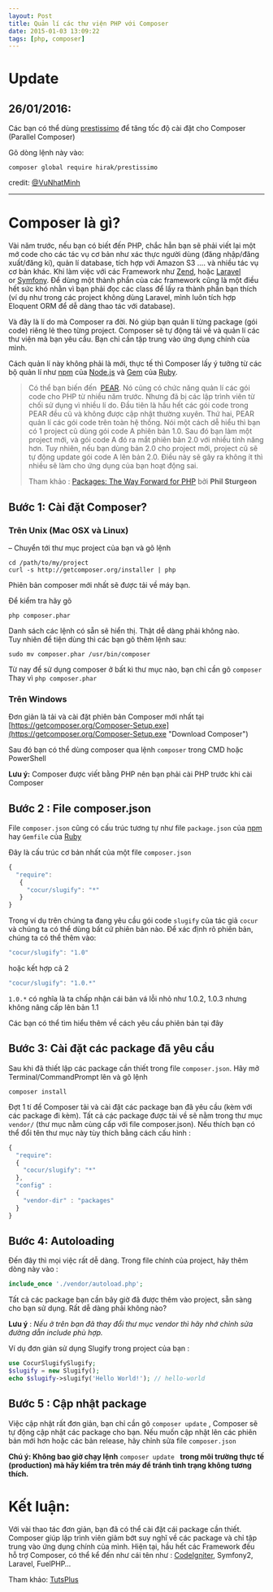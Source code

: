 ```yaml
---
layout: Post
title: Quản lí các thư viện PHP với Composer
date: 2015-01-03 13:09:22
tags: [php, composer]
---
```


# Update

## 26/01/2016:

Các bạn có thể dùng [prestissimo](https://github.com/hirak/prestissimo) để tăng tốc độ cài đặt cho Composer (Parallel Composer)

Gõ dòng lệnh này vào:

```shell
composer global require hirak/prestissimo
```

credit: [@VuNhatMinh](http://kipalog.com/users/VuNhatMinh/mypage)

---

# Composer là gì?

Vài năm trước, nếu bạn có biết đến PHP, chắc hẳn bạn sẽ phải viết lại một mớ code cho các tác vụ cơ bản như xác thực người dùng (đăng nhập/đăng xuất/đăng kí), quản lí database, tích hợp với Amazon S3 …. và nhiều tác vụ cơ bản khác. Khi làm việc với các Framework như [Zend](http://framework.zend.com/), hoặc [Laravel](http://laravel.com/) or [Symfony](http://symfony.com/). Để dùng một thành phần của các framework cũng là một điều hết sức khó nhằn vì bạn phải đọc các class để lấy ra thành phần bạn thích (ví dụ như trong các project không dùng Laravel, mình luôn tích hợp Eloquent ORM để dễ dàng thao tác với database).

Và đây là lí do mà Composer ra đời. Nó giúp bạn quản lí từng package (gói code) riêng lẻ theo từng project. Composer sẽ tự động tải về và quản lí các thư viện mà bạn yêu cầu. Bạn chỉ cần tập trung vào ứng dụng chính cùa mình.

Cách quản lí này không phải là mới, thực tế thì Composer lấy ý tưởng từ các bộ quản lí như [npm](https://npmjs.org/) của [Node.js](http://nodejs.org/) và [Gem](http://gembundler.com/) của [Ruby](http://www.ruby-lang.org/).

> Có thể bạn biến đến  [PEAR](http://pear.php.net/). Nó cũng có chức năng quản lí các gói code cho PHP từ nhiều năm trước. Nhưng đã bị các lập trình viên từ chối sử dụng vì nhiều lí do. Đầu tiên là hầu hết các gói code trong PEAR đều cũ và không được cập nhật thường xuyên. Thứ hai, PEAR quản lí các gói code trên toàn hệ thống. Nói một cách dễ hiểu thì bạn có 1 project cũ dùng gói code A phiên bản 1.0. Sau đó bạn làm một project mới, và gói code A đó ra mắt phiên bản 2.0 với nhiều tính năng hơn. Tuy nhiên, nếu bạn dùng bản 2.0 cho project mới, project cũ sẽ tự động update gói code A lên bản 2.0. Điều này sẽ gây ra không ít thì nhiều sẽ làm cho ứng dụng của bạn hoạt động sai.
>
> Tham khảo : [Packages: The Way Forward for PHP](https://philsturgeon.uk/blog/2012/03/packages-the-way-forward-for-php/) bởi **Phil Sturgeon**

## Bước 1: Cài đặt Composer?

### Trên Unix (Mac OSX và Linux)

– Chuyển tới thư mục project của bạn và gõ lệnh

```shell
cd /path/to/my/project
curl -s http://getcomposer.org/installer | php
```

Phiên bản composer mới nhất sẽ được tải về máy bạn.

Để kiểm tra hãy gõ

```shell
php composer.phar
```

Danh sách các lệnh có sẵn sẽ hiển thị. Thật dễ dàng phải không nào.  
Tuy nhiên để tiện dùng thì các bạn gõ thêm lệnh sau:

```shell
sudo mv composer.phar /usr/bin/composer
```

Từ nay để sử dụng composer ở bất kì thư mục nào, bạn chỉ cần gõ `composer` Thay vì `php composer.phar`

### Trên Windows

Đơn giản là tải và cài đặt phiên bản Composer mới nhất tại [https://getcomposer.org/Composer-Setup.exe](https://getcomposer.org/Composer-Setup.exe "Download Composer")

Sau đó bạn có thể dùng composer qua lệnh `composer` trong CMD hoặc PowerShell

**Lưu ý:** Composer được viết bằng PHP nên bạn phải cài PHP trước khi cài Composer

## Bước 2 : File composer.json

File `composer.json` cũng có cấu trúc tương tự như file `package.json` của [npm](https://www.npmjs.com/) hay `Gemfile` của [Ruby](https://rubygems.org/)

Đây là cấu trúc cơ bản nhất của một file `composer.json`

```javascript
{
  "require":
   {
     "cocur/slugify": "*"
   }
}
```

Trong ví dụ trên chúng ta đang yêu cầu gói code `slugify` của tác giả `cocur` và chúng ta có thể dùng bất cứ phiên bản nào. Để xác định rõ phiên bản, chúng ta có thể thêm vào:

```javascript
"cocur/slugify": "1.0"
```

hoặc kết hợp cả 2

```javascript
"cocur/slugify": "1.0.*"
```

`1.0.*` có nghĩa là ta chấp nhận cái bản vá lỗi nhỏ như 1.0.2, 1.0.3 nhưng không nâng cấp lên bản 1.1

Các bạn có thể tìm hiểu thêm về cách yêu cầu phiên bản tại đây

## Bước 3: Cài đặt các package đã yêu cầu

Sau khi đã thiết lập các package cần thiết trong file `composer.json`. Hãy mở Terminal/CommandPrompt lên và gõ lệnh

```shell
composer install
```

Đợt 1 tí để Composer tải và cài đặt các package bạn đã yêu cầu (kèm với các package đi kèm). Tất cả các package được tải về sẽ nằm trong thư mục `vendor/` (thư mục nằm cùng cấp với file composer.json). Nếu thích bạn có thể đổi tên thư mục này tùy thích bằng cách cấu hình :

```javascript
{
  "require":
  {
    "cocur/slugify": "*"
  },
  "config" :
  {
    "vendor-dir" : "packages"
  }
}
```

## Bước 4: Autoloading

Đến đây thì mọi việc rất dễ dàng. Trong file chính của project, hãy thêm dòng này vào :

```php
include_once './vendor/autoload.php';
```

Tất cả các package bạn cần bây giờ đã được thêm vào project, sẵn sàng cho bạn sử dụng. Rất dễ dàng phải không nào?

**Lưu ý** : *Nếu ở trên bạn đã thay đổi thư mục vendor thì hãy nhớ chỉnh sửa đường dẫn include phù hợp.*

Ví dụ đơn giản sử dụng Slugify trong project của bạn :

```php
use CocurSlugifySlugify;
$slugify = new Slugify();
echo $slugify->slugify('Hello World!'); // hello-world
```

## Bước 5 : Cập nhật package

Việc cập nhật rất đơn giản, bạn chỉ cần gõ `composer update` , Composer sẽ tự động cập nhật các package cho bạn. Nếu muốn cập nhật lên các phiên bản mới hơn hoặc các bản release, hãy chỉnh sửa file `composer.json`

**Chú ý: Không bao giờ chạy lệnh** `composer update ` **trong môi trường thực tế (production) mà hãy kiểm tra trên máy để tránh tình trạng không tương thích.**

# Kết luận:

Với vài thao tác đơn giản, bạn đã có thể cài đặt cái package cần thiết. Composer giúp lập trình viên giảm bớt suy nghĩ về các package và chỉ tập trung vào ứng dụng chính của mình. Hiện tại, hầu hết các Framework đều hỗ trợ Composer, có thể kể đến như cái tên như : [CodeIgniter](http://codeigniter.com/), Symfony2, Laravel, FuelPHP…

Tham khảo: [TutsPlus](http://code.tutsplus.com/tutorials/easy-package-management-with-composer--net-25530)
